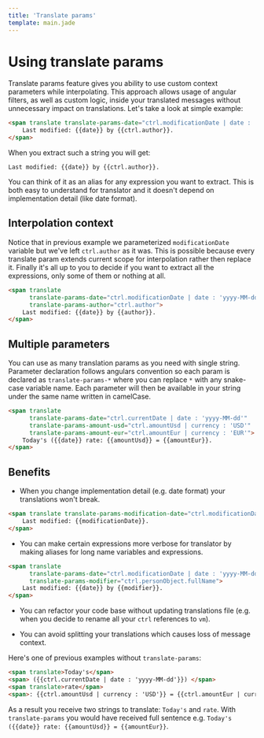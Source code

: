 ```yaml
---
title: 'Translate params'
template: main.jade
---
```


# Using translate params

Translate params feature gives you ability to use custom context parameters while interpolating.
This approach allows usage of angular filters, as well as custom logic, inside your translated messages without unnecessary impact on translations.
Let's take a look at simple example:

```html
<span translate translate-params-date="ctrl.modificationDate | date : 'yyyy-MM-dd HH:mm'">
    Last modified: {{date}} by {{ctrl.author}}.
</span>
```

When you extract such a string you will get:

```
Last modified: {{date}} by {{ctrl.author}}.
```

You can think of it as an alias for any expression you want to extract.
This is both easy to understand for translator and it doesn't depend on implementation detail (like date format).

## Interpolation context

Notice that in previous example we parameterized `modificationDate` variable but we've left `ctrl.author` as it was.
This is possible because every translate param extends current scope for interpolation rather then replace it.
Finally it's all up to you to decide if you want to extract all the expressions, only some of them or nothing at all.

```html
<span translate
      translate-params-date="ctrl.modificationDate | date : 'yyyy-MM-dd HH:mm'"
      translate-params-author="ctrl.author">
    Last modified: {{date}} by {{author}}.
</span>
```

## Multiple parameters

You can use as many translation params as you need with single string. Parameter declaration follows angulars convention so each param is declared as `translate-params-*`
where you can replace `*` with any snake-case variable name. Each parameter will then be available in your string under the same name written in camelCase.

```html
<span translate
      translate-params-date="ctrl.currentDate | date : 'yyyy-MM-dd'"
      translate-params-amount-usd="ctrl.amountUsd | currency : 'USD'"
      translate-params-amount-eur="ctrl.amountEur | currency : 'EUR'">
    Today's ({{date}} rate: {{amountUsd}} = {{amountEur}}.
</span>
```


## Benefits

* When you change implementation detail (e.g. date format) your translations won't break.

```html
<span translate translate-params-modification-date="ctrl.modificationDate | date : 'yyyy-MM-dd'">
    Last modified: {{modificationDate}}.
</span>
```

* You can make certain expressions more verbose for translator by making aliases for long name variables and expressions.

```html
<span translate
      translate-params-date="ctrl.modificationDate | date : 'yyyy-MM-dd'"
      translate-params-modifier="ctrl.personObject.fullName">
    Last modified: {{date}} by {{modifier}}.
</span>
```

* You can refactor your code base without updating translations file (e.g. when you decide to rename all your `ctrl` references to `vm`).

* You can avoid splitting your translations which causes loss of message context.

Here's one of previous examples without `translate-params`:

```html
<span translate>Today's</span>
<span> ({{ctrl.currentDate | date : 'yyyy-MM-dd'}}) </span>
<span translate>rate</span>
<span>: {{ctrl.amountUsd | currency : 'USD'}} = {{ctrl.amountEur | currency : 'EUR'}}</span>
```

As a result you receive two strings to translate: `Today's` and `rate`. With `translate-params` you would have received full sentence e.g.
`Today's ({{date}} rate: {{amountUsd}} = {{amountEur}}`.
